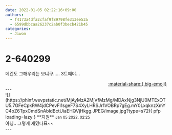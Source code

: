 ```yaml
---
date: 2022-01-05 02:22:16+09:00
authors:
  - f4173a4dfa2cfaf9f89798fe313ee53a
  - 6599dbbcaa26237c2ab0f3becb421b45
categories:
  - Jiwon
---
```


# 2-640299

<div class="post-container" markdown="1">
<div class="content-container md-sidebar__scrollwrap" markdown="1">

메건도 그해우리는 보냐구..... 3트째야...

</div>
</div>

<div style="text-align: right;" markdown="1">
<a href="https://weverse.io/fromis9/fanpost/2-640299" style="text-align: right;">:material-share:{.big-emoji}</a>
</div>
---

<div class="comments-container md-sidebar__scrollwrap" markdown="1">
<div class="comment" markdown="1">
<div class='id-container' markdown="1">
![](https://phinf.wevpstatic.net/MjAyMzA2MjVfMzMg/MDAxNjg3NjU0MTExOTU5.7GFeCpkRW4jdCPevFi1sgeF7S4XyLHRSJr1VOBRp7gEg.mY0LxqknzXmYC4oZ6TpxCmdSnAbldBctUiaEHQVjHkgg.JPEG/image.jpg?type=s72){ pfp loading=lazy }
**<span class="artist">지원</span>** <small>Jan 05 2022, 02:25</small><br>
</div>
<div class='comment-body' markdown="1">
아닝.. 그렇게 재밌다묘~~
</div>
</div>
</div>
---
